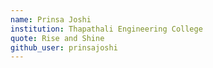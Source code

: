 ```yaml
---
name: Prinsa Joshi
institution: Thapathali Engineering College
quote: Rise and Shine
github_user: prinsajoshi
---
```


